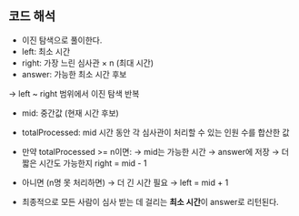 ## 코드 해석

- 이진 탐색으로 풀이한다.
- left: 최소 시간
- right: 가장 느린 심사관 × n (최대 시간)
- answer: 가능한 최소 시간 후보

→ left ~ right 범위에서 이진 탐색 반복

- mid: 중간값 (현재 시간 후보)
- totalProcessed: mid 시간 동안 각 심사관이 처리할 수 있는 인원 수를 합산한 값

- 만약 totalProcessed >= n이면:
  → mid는 가능한 시간 → answer에 저장
  → 더 짧은 시간도 가능한지 right = mid - 1

- 아니면 (n명 못 처리하면)
  → 더 긴 시간 필요 → left = mid + 1

- 최종적으로 모든 사람이 심사 받는 데 걸리는 **최소 시간**이 answer로 리턴된다.
